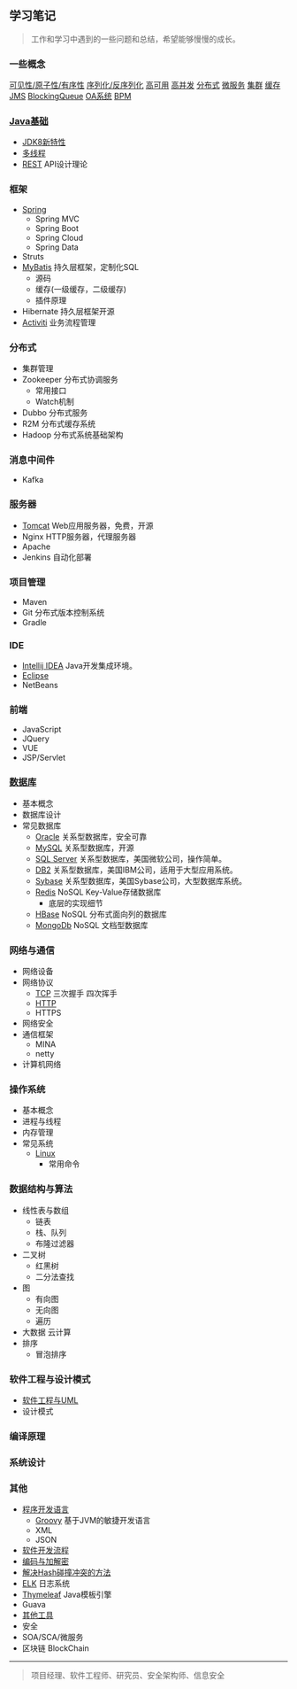 ## 学习笔记

> 工作和学习中遇到的一些问题和总结，希望能够慢慢的成长。

### 一些概念
[可见性/原子性/有序性](Basic-Concept.md#可见性-原子性-有序性)
[序列化/反序列化](Basic-Concept.md#序列化-反序列化)
[高可用](Basic-Concept.md#高可用)
[高并发](Basic-Concept.md#高并发)
[分布式](Basic-Concept.md#分布式)
[微服务](Basic-Concept.md#微服务)
[集群](Basic-Concept.md#集群)
[缓存](Basic-Concept.md#缓存)
[JMS](Basic-Concept.md#JMS)
[BlockingQueue](Basic-Concept.md#BlockingQueue)
[OA系统](Basic-Concept.md#OA系统)
[BPM](Basic-Concept.md#BPM)

### [Java基础](Java/Index.md)
- [JDK8新特性](Java/JDK8.md)
- [多线程](Java/Multi-thread.md)
- [REST](Java/RESTful-API.md)  API设计理论


### 框架
- [Spring](Framework/Spring/Index.md)
    - Spring MVC
    - Spring Boot
    - Spring Cloud
    - Spring Data
- Struts
- [MyBatis](Framework/MyBatis/Index.md) 持久层框架，定制化SQL
    - 源码
    - 缓存(一级缓存，二级缓存)
    - 插件原理
- Hibernate 持久层框架开源
- [Activiti](Workflow/Index.md)  业务流程管理


### 分布式
- 集群管理
- Zookeeper 分布式协调服务
    - 常用接口
    - Watch机制
- Dubbo 分布式服务
- R2M  分布式缓存系统
- Hadoop  分布式系统基础架构


### 消息中间件
- Kafka


### 服务器
- [Tomcat](Apache/Tomcat.md)  Web应用服务器，免费，开源
- Nginx HTTP服务器，代理服务器
- Apache
- Jenkins 自动化部署


### 项目管理
- Maven
- Git 分布式版本控制系统
- Gradle


### IDE
- [Intellij IDEA](IDE/IDEA.md)  Java开发集成环境。
- [Eclipse](IDE/Eclipse.md)
- NetBeans


### 前端
- JavaScript
- JQuery
- VUE
- JSP/Servlet


### [数据库](DataBase/Index.md)
- 基本概念
- 数据库设计
- 常见数据库
    - [Oracle](DataBase/Oracle.md) 关系型数据库，安全可靠
    - [MySQL](DataBase/MySQL.md)  关系型数据库，开源
    - [SQL Server](DataBase/SQL-Server.md) 关系型数据库，美国微软公司，操作简单。
    - [DB2](DataBase/DB2.md) 关系型数据库，美国IBM公司，适用于大型应用系统。
    - [Sybase](DataBase/Sybase.md) 关系型数据库，美国Sybase公司，大型数据库系统。
    - [Redis](DataBase/Redis.md)  NoSQL Key-Value存储数据库
        - 底层的实现细节
    - [HBase](DataBase/HBase.md)  NoSQL 分布式面向列的数据库
    - [MongoDb](DataBase/MongoDb.md) NoSQL 文档型数据库


### 网络与通信
- 网络设备
- 网络协议
    - [TCP](Network/TCP.md) 三次握手 四次挥手  
    - [HTTP](Network/HTTP.md)
    - HTTPS
- 网络安全
- 通信框架
    - MINA
    - netty
- 计算机网络


### 操作系统
- 基本概念
- 进程与线程
- 内存管理
- 常见系统
    - [Linux](System/Linux.md)
        - 常用命令


### 数据结构与算法
- 线性表与数组
    - 链表
    - 栈、队列
    - 布隆过滤器
- 二叉树
    - 红黑树
    - 二分法查找
- 图
    - 有向图
    - 无向图
    - 遍历
- 大数据 云计算
- 排序
    - 冒泡排序


### 软件工程与设计模式
- [软件工程与UML](未整理/Software-Engineering.md)
- 设计模式


### 编译原理


### 系统设计


### 其他

- [程序开发语言](Language/Language.md)
    - [Groovy](未整理/Groovy.md) 基于JVM的敏捷开发语言
    - XML
    - JSON
- [软件开发流程](未整理/Software-development-process.md)
- [编码与加解密](未整理/Cryptography.md)
- [解决Hash碰撞冲突的方法](未整理/Hash.md)
- [ELK](System/ELK.md) 日志系统
- [Thymeleaf](Java/Thymeleaf.md)  Java模板引擎
- Guava
- [其他工具](未整理/Tools-Other.md)
- 安全
- SOA/SCA/微服务
- 区块链 BlockChain

---

> 项目经理、软件工程师、研究员、安全架构师、信息安全